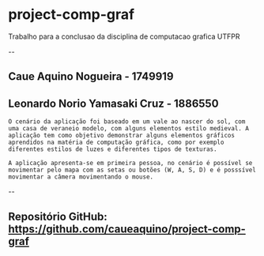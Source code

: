 # project-comp-graf
Trabalho para a conclusao da disciplina de computacao grafica UTFPR

--

## Caue Aquino Nogueira - 1749919
## Leonardo Norio Yamasaki Cruz - 1886550

	O cenário da aplicação foi baseado em um vale ao nascer do sol, com uma casa de veraneio modelo, com alguns elementos estilo medieval. A aplicação tem como objetivo demonstrar alguns elementos gráficos aprendidos na matéria de computação gráfica, como por exemplo diferentes estilos de luzes e diferentes tipos de texturas.

	A aplicação apresenta-se em primeira pessoa, no cenário é possível se movimentar pelo mapa com as setas ou botões (W, A, S, D) e é posssível movimentar a câmera movimentando o mouse.

--

## Repositório GitHub: https://github.com/caueaquino/project-comp-graf